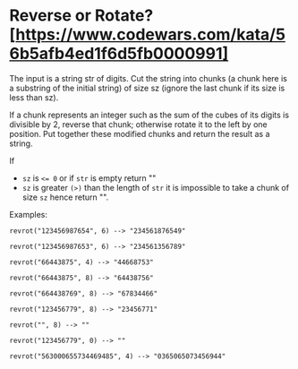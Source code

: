 # Reverse or Rotate? [https://www.codewars.com/kata/56b5afb4ed1f6d5fb0000991]

The input is a string str of digits. Cut the string into chunks (a chunk here is a substring of the initial string) of size sz (ignore the last chunk if its size is less than sz).

If a chunk represents an integer such as the sum of the cubes of its digits is divisible by 2, reverse that chunk; otherwise rotate it to the left by one position. Put together these modified chunks and return the result as a string.

If

- `sz` is `<= 0` or if `str` is empty return ""
- `sz` is greater `(>)` than the length of `str` it is impossible to take a chunk of size `sz` hence return "".

Examples:

`revrot("123456987654", 6) --> "234561876549"`

`revrot("123456987653", 6) --> "234561356789"`

`revrot("66443875", 4) --> "44668753"`

`revrot("66443875", 8) --> "64438756"`

`revrot("664438769", 8) --> "67834466"`

`revrot("123456779", 8) --> "23456771"`

`revrot("", 8) --> ""`

`revrot("123456779", 0) --> "" `

`revrot("563000655734469485", 4) --> "0365065073456944"`
